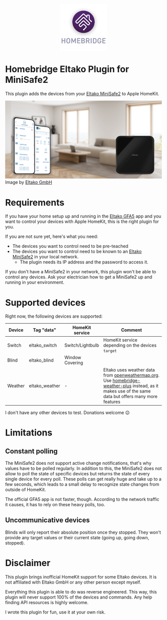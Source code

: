 <p align="center">

<img src="https://github.com/homebridge/branding/raw/latest/logos/homebridge-wordmark-logo-vertical.png" width="150">

</p>

# Homebridge Eltako Plugin for MiniSafe2

This plugin adds the devices from your [Eltako MiniSafe2](https://www.eltako.com/en/product/professional-smart-home-en/controllers-and-gateways-enocean-zigbee-knx-dali-mqtt-and-much-more/minisafe2/) to Apple HomeKit.

![GFA5 app and the Eltako MiniSafe2](docs/GFA5+MiniSafe2.png)
Image by [Eltako GmbH](https://www.eltako.com/)

# Requirements

If you have your home setup up and running in the [Eltako GFA5](https://apps.apple.com/app/eltako-gfa5/id1555852467) app and you want to control your devices with Apple HomeKit, this is the right plugin for you.

If you are not sure yet, here's what you need:
 - The devices you want to control need to be pre-teached
 - The devices you want to control need to be known to an [Eltako MiniSafe2](https://www.eltako.com/en/product/professional-smart-home-en/controllers-and-gateways-enocean-zigbee-knx-dali-mqtt-and-much-more/minisafe2/) in your local network.
   - The plugin needs its IP address and the password to access it.

If you don't have a MiniSafe2 in your network, this plugin won't be able to control any devices. Ask your electrician how to get a MiniSafe2 up and running in your environment.

# Supported devices

Right now, the following devices are supported:

|Device|Tag "data"|HomeKit service|Comment
|-|-|-|-|
|Switch|eltako_switch|Switch/Lightbulb|HomeKit service depending on the devices `target`
|Blind|eltako_blind|Window Covering||
|Weather|eltako_weather|-|Eltako uses weather data from [openweathermap.org](https://openweathermap.org). Use [homebridge-weather-plus](https://www.npmjs.com/package/homebridge-weather-plus) instead, as it makes use of the same data but offers many more features|

I don't have any other devices to test. Donations welcome 😉

# Limitations

## Constant polling

The MiniSafe2 does not support active change notifications, that's why values have to be polled regularly. In addition to this, the MiniSafe2 does not allow to poll the state of specific devices but returns the state of every single device for every poll. These polls can get really huge and take up to a few seconds, which leads to a small delay to recognize state changes from outside of HomeKit.

The official GFA5 app is not faster, though. According to the network traffic it causes, it has to rely on these heavy polls, too.

## Uncommunicative devices 

Blinds will only report their absolute position once they stopped. They won't provide any target values or their current state (going up, going down, stopped).

# Disclaimer
This plugin brings inofficial HomeKit support for some Eltako devices. It is not affiliated with Eltako GmbH or any other person except myself.

Everything this plugin is able to do was reverse engineered. This way, this plugin will never support 100% of the devices and commands. Any help finding API resources is highly welcome.

I wrote this plugin for fun, use it at your own risk.
